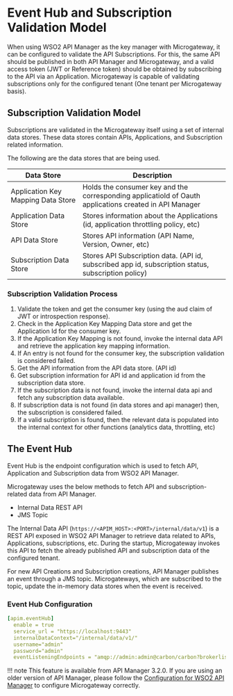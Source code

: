 # Event Hub and Subscription Validation Model

When using WSO2 API Manager as the key manager with Microgateway, it can be configured to validate the API Subscriptions. For this, the same API should be published in both API Manager and Microgateway, and a valid access token (JWT or Reference token) should be obtained by subscribing to the API via an Application. Microgateway is capable of validating subscriptions only for the configured tenant (One tenant per Microgateway basis).

## Subscription Validation Model

Subscriptions are validated in the Microgateway itself using a set of internal data stores. These data stores contain APIs, Applications, and Subscription related information.

The following are the data stores that are being used.

|Data Store|Description|
|----------|-----------|
|Application Key Mapping Data Store|Holds the consumer key and the corresponding applicatioId of Oauth applications created in API Manager|
|Application Data Store|Stores information about the Applications (id, application throttling policy, etc)|
|API Data Store|Stores API information (API Name, Version, Owner, etc)|
|Subscription Data Store|Stores API Subscription data. (API id, subscribed app id, subscription status, subscription policy)|

### Subscription Validation Process

1. Validate the token and get the consumer key (using the aud claim of JWT or introspection response).
2. Check in the Application Key Mapping Data store and get the Application Id for the consumer key.
3. If the Application Key Mapping is not found, invoke the internal data API and retrieve the application key mapping information.
4. If An entry is not found for the consumer key, the subscription validation is considered failed.
5. Get the API information from the API data store. (API id)
6. Get subscription information for API id and application id from the subscription data store.
7. If the subscription data is not found, invoke the internal data api and fetch any subscription data available.
8. If subscription data is not found (in data stores and api manager) then, the subscription is considered failed.
9. If a valid subscription is found, then the relevant data is populated into the internal context for other functions (analytics data, throttling, etc)

## The Event Hub

Event Hub is the endpoint configuration which is used to fetch API, Application and Subscription data from WSO2 API Manager.

Microgateway uses the below methods to fetch API and subscription-related data from API Manager.

- Internal Data REST API
- JMS Topic

The Internal Data API (```https://<APIM_HOST>:<PORT>/internal/data/v1```) is a REST API exposed in WSO2 API Manager to retrieve data related to APIs, Applications, subscriptions, etc. During the startup, Microgateway invokes this API to fetch the already published API and subscription data of the configured tenant.

For new API Creations and Subscription creations, API Manager publishes an event through a JMS topic. Microgateways, which are subscribed to the topic, update the in-memory data stores when the event is received.

### Event Hub Configuration

``` yml
[apim.eventHub]
  enable = true
  service_url = "https://localhost:9443"
  internalDataContext="/internal/data/v1/"
  username="admin"
  password="admin"
  eventListeningEndpoints = "amqp://admin:admin@carbon/carbon?brokerlist='tcp://localhost:5672'"
```

!!! note
    This feature is available from API Manager 3.2.0. If you are using an older version of API Manager, please follow the [Configuration for WSO2 API Manager]({{base_url}}/../../install-and-setup/configuration-for-wso2-api-manager.md) to configure Microgateway correctly.
